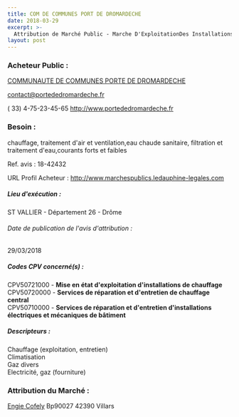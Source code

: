 ```yaml
---
title: COM DE COMMUNES PORT DE DROMARDECHE
date: 2018-03-29
excerpt: >-
  Attribution de Marché Public - Marche D'ExploitationDes Installations TechniquesAvec Garantie Totale
layout: post
---
```


### Acheteur Public : 
<a href="/acheteur-133/siren-200040491"> COMMUNAUTE DE COMMUNES PORTE DE DROMARDECHE</a><br/>



contact@portededromardeche.fr

( 33) 4-75-23-45-65
http://www.portededromardeche.fr
### Besoin :

chauffage, traitement d'air et ventilation,eau chaude sanitaire, filtration et traitement d'eau,courants forts et faibles

Ref. avis : 18-42432

URL Profil Acheteur : http://www.marchespublics.ledauphine-legales.com

##### Lieu d'exécution :

ST VALLIER - Département 26 - Drôme

###### Date de publication de l'avis d'attribution : 
29/03/2018

##### Codes CPV concerné(s) :
CPV50721000 - **Mise en état d'exploitation d'installations de chauffage** <br/>
CPV50720000 - **Services de réparation et d'entretien de chauffage central** <br/>
CPV50710000 - **Services de réparation et d'entretien d'installations électriques et mécaniques de bâtiment** <br/>

##### Descripteurs :
Chauffage (exploitation, entretien) <br/>
Climatisation <br/>
Gaz divers <br/>
Electricité, gaz (fourniture) <br/>

### Attribution du Marché :
<a href="/entreprise-572/siren-542107651"> Engie Cofely</a>    Bp90027 42390 Villars <br/>
